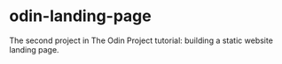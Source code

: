 # odin-landing-page
The second project in The Odin Project tutorial: building a static website landing page. 
